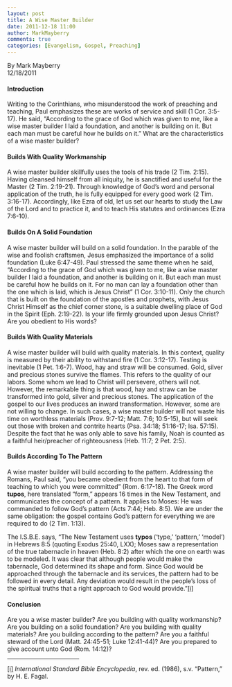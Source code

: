 ```yaml
---
layout: post
title: A Wise Master Builder
date: 2011-12-18 11:00
author: MarkMayberry
comments: true
categories: [Evangelism, Gospel, Preaching]
---
```

<p>By Mark Mayberry   <br />12/18/2011</p>  <h4>Introduction</h4>  <p>Writing to the Corinthians, who misunderstood the work of preaching and teaching, Paul emphasizes these are works of service and skill (1 Cor. 3:5-17). He said, “According to the grace of God which was given to me, like a wise master builder I laid a foundation, and another is building on it. But each man must be careful how he builds on it.” What are the characteristics of a wise master builder? </p>  <h4>Builds With Quality Workmanship</h4>  <p>A wise master builder skillfully uses the tools of his trade (2 Tim. 2:15). Having cleansed himself from all iniquity, he is sanctified and useful for the Master (2 Tim. 2:19-21). Through knowledge of God’s word and personal application of the truth, he is fully equipped for every good work (2 Tim. 3:16-17). Accordingly, like Ezra of old, let us set our hearts to study the Law of the Lord and to practice it, and to teach His statutes and ordinances (Ezra 7:6-10).</p>  <h4>Builds On A Solid Foundation</h4>  <p>A wise master builder will build on a solid foundation. In the parable of the wise and foolish craftsmen, Jesus emphasized the importance of a solid foundation (Luke 6:47-49). Paul stressed the same theme when he said, “According to the grace of God which was given to me, like a wise master builder I laid a foundation, and another is building on it. But each man must be careful how he builds on it. For no man can lay a foundation other than the one which is laid, which is Jesus Christ” (1 Cor. 3:10-11). Only the church that is built on the foundation of the apostles and prophets, with Jesus Christ Himself as the chief corner stone, is a suitable dwelling place of God in the Spirit (Eph. 2:19-22). Is your life firmly grounded upon Jesus Christ? Are you obedient to His words? </p>  <h4>Builds With Quality Materials</h4>  <p>A wise master builder will build with quality materials. In this context, quality is measured by their ability to withstand fire (1 Cor. 3:12-17). Testing is inevitable (1 Pet. 1:6-7). Wood, hay and straw will be consumed. Gold, silver and precious stones survive the flames. This refers to the quality of our labors. Some whom we lead to Christ will persevere, others will not. However, the remarkable thing is that wood, hay and straw can be transformed into gold, silver and precious stones. The application of the gospel to our lives produces an inward transformation. However, some are not willing to change. In such cases, a wise master builder will not waste his time on worthless materials (Prov. 9:7-12; Matt. 7:6; 10:5-15), but will seek out those with broken and contrite hearts (Psa. 34:18; 51:16-17; Isa. 57:15). Despite the fact that he was only able to save his family, Noah is counted as a faithful heir/preacher of righteousness (Heb. 11:7; 2 Pet. 2:5). </p>  <h4>Builds According To The Pattern</h4>  <p>A wise master builder will build according to the pattern. Addressing the Romans, Paul said, “you became obedient from the heart to that form of teaching to which you were committed” (Rom. 6:17-18). The Greek word <b>tupos</b>, here translated “form,” appears 16 times in the New Testament, and communicates the concept of a pattern. It applies to Moses: He was commanded to follow God’s pattern (Acts 7:44; Heb. 8:5). We are under the same obligation: the gospel contains God’s pattern for everything we are required to do (2 Tim. 1:13).</p>  <p>The I.S.B.E. says, “The New Testament uses <b>typos </b>(‘type,’ ‘pattern,’ ‘model’) in Hebrews 8:5 (quoting Exodus 25:40, LXX); Moses saw a representation of the true tabernacle in heaven (Heb. 8:2) after which the one on earth was to be modeled. It was clear that although people would make the tabernacle, God determined its shape and form. Since God would be approached through the tabernacle and its services, the pattern had to be followed in every detail. Any deviation would result in the people’s loss of the spiritual truths that a right approach to God would provide.”<a href="#_edn1" name="_ednref1">[i]</a></p>  <h4>Conclusion</h4>  <p>Are you a wise master builder? Are you building with quality workmanship? Are you building on a solid foundation? Are you building with quality materials? Are you building according to the pattern? Are you a faithful steward of the Lord (Matt. 24:45-51; Luke 12:41-44)? Are you prepared to give account unto God (Rom. 14:12)?</p>  <hr align="left" size="1" width="33%" />  <p><a href="#_ednref1" name="_edn1">[i]</a> <i>International Standard Bible Encyclopedia</i>, rev. ed. (1986), s.v. “Pattern,” by H. E. Fagal.</p>
